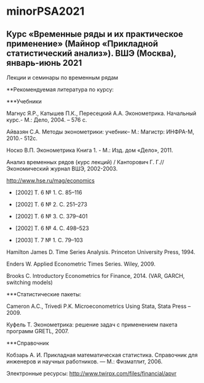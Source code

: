 # minorPSA2021
## Курс «Временные ряды и их практическое применение» (Майнор «Прикладной статистический анализ»). ВШЭ (Москва), январь-июнь 2021 
Лекции и семинары по временным рядам


**Рекомендуемая литература по курсу:


***Учебники


Магнус Я.Р., Катышев П.К., Пересецкий А.А. Эконометрика. Начальный курс.- М.: Дело, 2004. – 576 с.


Айвазян С.А. Методы эконометрики: учебник– М.: Магистр: ИНФРА-М, 2010.- 512с.


Носко В.П. Эконометрика Книга 1. - М.: Изд. дом «Дело», 2011.


Анализ временных рядов (курс лекций) / Канторович Г. Г.// Экономический журнал ВШЭ, 2002-2003.


http://www.hse.ru/mag/economics


* [2002] Т. 6 № 1. С. 85–116


* [2002] Т. 6 № 2. С. 251–273


* [2002] Т. 6 № 3. С. 379–401


* [2002] Т. 6 № 4. С. 498–523


* [2003] Т. 7 № 1. С. 79–103

 
Hamilton James D. Time Series Analysis. Princeton University Press, 1994.


Enders W. Applied Econometric Times Series. Wiley, 2009.


Brooks C. Introductory Econometrics for Finance, 2014. (VAR, GARCH, switching models)

 
***Статистические пакеты:


Cameron A.C., Trivedi P.K. Microeconometrics Using Stata, Stata Press – 2009.


Куфель Т. Эконометрика: решение задач с применением пакета программ GRETL, 2007.

 
 ***Справочник
 
 
Кобзарь А. И. Прикладная математическая статистика. Справочник для инженеров и научных работников. — М.: Физматлит, 2006.
 
                 
Электронные ресурсы: http://www.twirpx.com/files/financial/apvr
